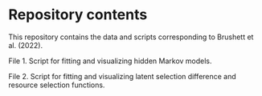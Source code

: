 # Repository contents
This repository contains the data and scripts corresponding to Brushett et al. (2022).

File 1. Script for fitting and visualizing hidden Markov models.

File 2. Script for fitting and visualizing latent selection difference and resource selection functions.
